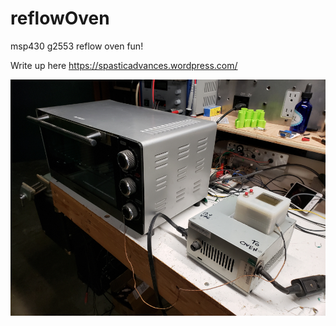 # reflowOven
msp430 g2553 reflow oven
fun!

Write up here https://spasticadvances.wordpress.com/

![reflow_s](./reflow_s.jpg)
